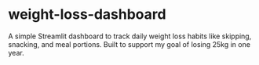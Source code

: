 # weight-loss-dashboard
A simple Streamlit dashboard to track daily weight loss habits like skipping, snacking, and meal portions. Built to support my goal of losing 25kg in one year.

